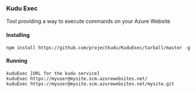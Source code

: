 ### Kudu Exec

Tool providing a way to execute commands on your Azure Website

#### Installing

    npm install https://github.com/projectkudu/KuduExec/tarball/master -g

#### Running

    kuduExec [URL for the kudu service]
    kuduExec https://myuser@mysite.scm.azurewebsites.net/
    kuduExec https://myuser@mysite.scm.azurewebsites.net/mysite.git

